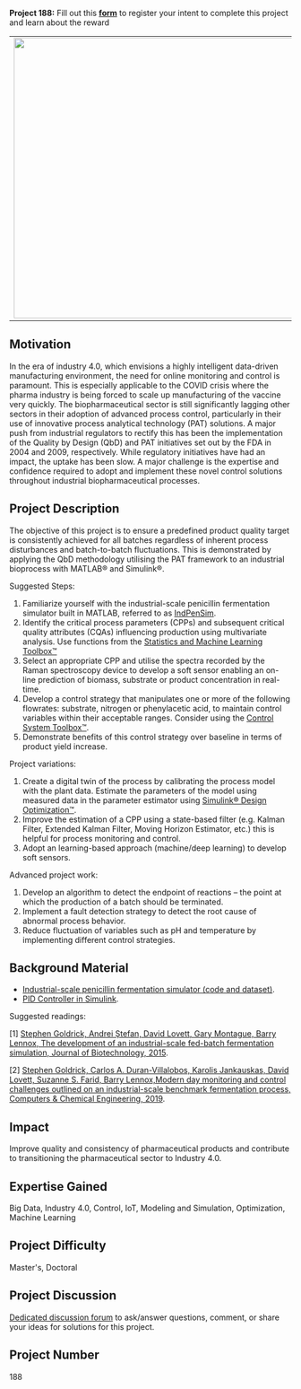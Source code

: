 **Project 188:** Fill out this <strong>[form](https://forms.office.com/Pages/ResponsePage.aspx?id=ETrdmUhDaESb3eUHKx3B5lOTzSa_A6lPqq2LJKzvpM5UMTBZRkc4UTRETjFERVRDWllQRE40OUFSQS4u)</strong> to  register your intent to complete this project and learn about the reward

<table>
<td><img src="https://gist.githubusercontent.com/robertogl/e0115dc303472a9cfd52bbbc8edb7665/raw/bioreactor.jpg"  width=500 /></td>
<td><p><h1>Monitoring and Control of Bioreactor for Pharmaceutical Production</h1></p>
<p>Monitor and control an industrial scale bioreactor process for pharmaceutical production.</p>
</table>

## Motivation

In the era of industry 4.0, which envisions a highly intelligent data-driven manufacturing environment, the need for online monitoring and control is paramount. This is especially applicable to the COVID crisis where the pharma industry is being forced to scale up manufacturing of the vaccine very quickly.
The biopharmaceutical sector is still significantly lagging other sectors in their adoption of advanced process control, particularly in their use of innovative process analytical technology (PAT) solutions. A major push from industrial regulators to rectify this has been the implementation of the Quality by Design (QbD) and PAT initiatives set out by the FDA in 2004 and 2009, respectively. While regulatory initiatives have had an impact, the uptake has been slow. A major challenge is the expertise and confidence required to adopt and implement these novel control solutions throughout industrial biopharmaceutical processes.

## Project Description

The objective of this project is to ensure a predefined product quality target is consistently achieved for all batches regardless of inherent process disturbances and batch-to-batch fluctuations. This is demonstrated by applying the QbD methodology utilising the PAT framework to an industrial bioprocess with MATLAB® and Simulink®. 

Suggested Steps:

1.	Familiarize yourself with the industrial-scale penicillin fermentation simulator built in MATLAB, referred to as [IndPenSim](https://www.mathworks.com/matlabcentral/fileexchange/49041-industrial-scale-penicillin-simulationv2?s_tid=srchtitle). 
2.	Identify the critical process parameters (CPPs) and subsequent critical quality attributes (CQAs) influencing production using multivariate analysis. Use functions from the [Statistics and Machine Learning Toolbox™](https://www.mathworks.com/help/stats/)
3.	Select an appropriate CPP and utilise the spectra recorded by the Raman spectroscopy device to develop a soft sensor enabling an on-line prediction of biomass, substrate or product concentration in real-time.
4.	Develop a control strategy that manipulates one or more of the following flowrates: substrate, nitrogen or phenylacetic acid, to maintain control variables within their acceptable ranges. Consider using the [Control System Toolbox™](https://www.mathworks.com/help/control/).
5.	Demonstrate benefits of this control strategy over baseline in terms of product yield increase.
	
Project variations:

1.	Create a digital twin of the process by calibrating the process model with the plant data. Estimate the parameters of the model using measured data in the parameter estimator using [Simulink® Design Optimization™](https://www.mathworks.com/help/sldo/).
2.	Improve the estimation of a CPP using a state-based filter (e.g. Kalman Filter, Extended Kalman Filter, Moving Horizon Estimator, etc.) this is helpful for process monitoring and control.
3.	Adopt an learning-based approach (machine/deep learning) to develop soft sensors.

Advanced project work:

1.	Develop an algorithm to detect the endpoint of reactions – the point at which the production of a batch should be terminated.
2.	Implement a fault detection strategy to detect the root cause of abnormal process behavior.
3.	Reduce fluctuation of variables such as pH and temperature by implementing different control strategies.


## Background Material

- [Industrial-scale penicillin fermentation simulator (code and dataset)](https://www.mathworks.com/matlabcentral/fileexchange/49041-industrial-scale-penicillin-simulationv2?s_tid=srchtitle).
- [PID Controller in Simulink](https://www.mathworks.com/help/simulink/slref/pidcontroller.html).

Suggested readings:

[1] [Stephen Goldrick, Andrei Ştefan, David Lovett, Gary Montague, Barry Lennox, The development of an industrial-scale fed-batch fermentation simulation, Journal of Biotechnology, 2015](https://www.researchgate.net/publication/267816104_The_development_of_an_industrial-scale_fed-batch_fermentation_simulation).

[2] [Stephen Goldrick, Carlos A. Duran-Villalobos, Karolis Jankauskas, David Lovett, Suzanne S. Farid, Barry Lennox,Modern day monitoring and control challenges outlined on an industrial-scale benchmark fermentation process, Computers & Chemical Engineering, 2019](https://www.sciencedirect.com/science/article/pii/S0098135418305106?via%3Dihub).


## Impact

Improve quality and consistency of pharmaceutical products and contribute to transitioning the pharmaceutical sector to Industry 4.0.


## Expertise Gained 

Big Data, Industry 4.0, Control, IoT, Modeling and Simulation, Optimization, Machine Learning


## Project Difficulty

Master's, Doctoral

## Project Discussion

[Dedicated discussion forum](https://github.com/mathworks/MathWorks-Excellence-in-Innovation/discussions/22) to ask/answer questions, comment, or share your ideas for solutions for this project.

## Project Number

188
